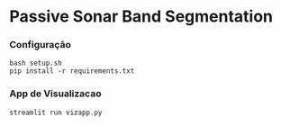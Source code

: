 # Passive Sonar Band Segmentation

### Configuração

```
bash setup.sh
pip install -r requirements.txt
```

### App de Visualizacao

```
streamlit run vizapp.py
```